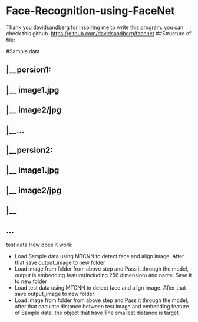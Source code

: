 # Face-Recognition-using-FaceNet
Thank you davidsandberg for inspiring me tp write this program. you can check this github. https://github.com/davidsandberg/facenet
##Structure of file:

#Sample data
##    |__persion1:
##         |__ image1.jpg
##         |__ image2/jpg
##         |__...
##    |__persion2:
##      |__ image1.jpg
##      |__ image2/jpg
##      |__   
##   ...
test data
How does it work:
+ Load Sample data using MTCNN to detect face and align image. After that save output_image to new folder
+ Load image from folder from above step and Pass it through the model, output is embedding feature(including 256 dimension) and name. Save it to new folder
+ Load test data using MTCNN to detect face and align image. After that save output_image to new folder
+ Load image from folder from above step and Pass it through the model, after that caculate distance between test image and embedding feature of Sample data.
 the object that have The smallest distance is target
